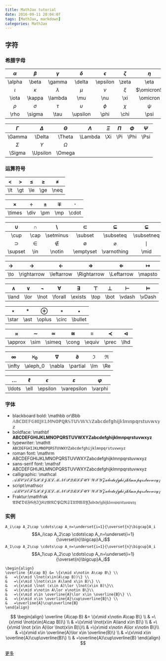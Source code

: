 ```yaml
---
title: MathJax tutorial
date: 2016-09-11 20:04:07
tags: [MathJax, markdown]
categories: MathJax
---
```

## 字符
### 希腊字母
|$\alpha$|$\beta$|$\gamma$|$\delta$|$\epsilon$|$\zeta$|$\eta$|$\theta$|
|:------:|:-----:|:------:|:------:|:--------:|:-----:|:----:|:------:|
|\alpha|\beta|\gamma|\delta|\epsilon|\zeta|\eta|\theta|
|$\iota$|$\kappa$|$\lambda$|$\mu$|$\nu$|$\xi$|$\omicron$|$\pi$|
|\iota|\kappa|\lambda|\mu|\nu|\xi|\omicron|\pi|
|$\rho$|$\sigma$|$\tau$|$\upsilon$|$\phi$|$\chi$|$\psi$|$\omega$|
|\rho|\sigma|\tau|\upsilon|\phi|\chi|\psi|\omega|

|$\Gamma$|$\Delta$|$\Theta$|$\Lambda$|$\Xi$|$\Pi$|$\Phi$|$\Psi$|
|:------:|:------:|:------:|:-------:|:---:|:---:|:----:|:----:|
|\Gamma|\Delta|\Theta|\Lambda|\Xi|\Pi|\Phi|\Psi|
|$\Sigma$|$\Upsilon$|$\Omega$|
|\Sigma|\Upsilon|\Omega|

### 运算符号

|$\lt$|$\gt$|$\le$|$\ge$|$\neq$|
|:---:|:---:|:---:|:---:|:----:|
|\lt|\gt|\le|\ge|\neq|

|$\times$|$\div$|$\pm$|$\mp$|$\cdot$|
|:---:|:---:|:---:|:---:|:---:|
|\times|\div|\pm|\mp|\cdot|

|$\cup$|$\cap$|$\setminus$|$\subset$|$\subseteq$|$\subsetneq$|
|:----:|:----:|:---------:|:-------:|:---------:|:----------:|
|\cup|\cap|\setminus|\subset|\subseteq|\subsetneq|
|$\supset$|$\in$|$\notin$|$\emptyset$|$\varnothing$|$\mid$|
|\supset|\in|\notin|\emptyset|\varnothing|\mid|

|$\to$|$\rightarrow$|$\leftarrow$|$\Rightarrow$|$\Leftarrow$|$\mapsto$|
|:---:|:---:|:---:|:---:|:---:|:---:|
|\to|\rightarrow|\leftarrow|\Rightarrow|\Leftarrow|\mapsto|

|$\land$|$\lor$|$\lnot$|$\forall$|$\exists$|$\top$|$\bot$|$\vdash$|$\vDash$|
|:---:|:---:|:---:|:---:|:---:|:---:|:---:|:---:|:---:|
|\land|\lor|\lnot|\forall|\exists|\top|\bot|\vdash|\vDash|

|$\star$|$\ast$|$\oplus$|$\circ$|$\bullet$|
|:-----:|:----:|:------:|:-----:|:-------:|
|\star|\ast|\oplus|\circ|\bullet|

|$\approx$|$\sim$|$\simeq$|$\cong$|$\equiv$|$\prec$|$\lhd$|
|:-------:|:----:|:------:|:-----:|:------:|:-----:|:----:|
|\approx|\sim|\simeq|\cong|\equiv|\prec|\lhd|

|$\infty$|$\aleph_0$|$\nabla$|$\partial$|$\Im$|$\Re$|
|:------:|:--------:|:------:|:--------:|:---:|:---:|
|\infty|\aleph_0|\nabla|\partial|\Im|\Re|

|$\ldots$|$\ell$|$\epsilon$|$\varepsilon$|$\varphi$|
|:------:|:----:|:--------:|:-----------:|:-------:|
|\ldots|\ell|\epsilon|\varepsilon|\varphi|


### 字体
* blackboard bold: \mathbb or\Bbb $\mathbb {ABCDEFGHIJKLMNOPQRSTUVWXYZabcdefghijklmnpqrstuvwxyz}$
* boldface: \mathbf $\mathbf {ABCDEFGHIJKLMNOPQRSTUVWXYZabcdefghijklmnpqrstuvwxyz}$
* typewriter: \mathtt $\mathtt {ABCDEFGHIJKLMNOPQRSTUVWXYZabcdefghijklmnpqrstuvwxyz}$
* roman font: \mathrm $\mathrm {ABCDEFGHIJKLMNOPQRSTUVWXYZabcdefghijklmnpqrstuvwxyz}$
* sans-serif font: \mathsf $\mathsf {ABCDEFGHIJKLMNOPQRSTUVWXYZabcdefghijklmnpqrstuvwxyz}$
* calligraphic: \mathcal $\mathcal {ABCDEFGHIJKLMNOPQRSTUVWXYZabcdefghijklmnpqrstuvwxyz}$
* script:\mathscr $\mathscr {ABCDEFGHIJKLMNOPQRSTUVWXYZabcdefghijklmnpqrstuvwxyz}$
* Fraktur:\mathfrak $\mathfrak {ABCDEFGHIJKLMNOPQRSTUVWXYZabcdefghijklmnpqrstuvwxyz}$

### 实例
`A_i\cap A_2\cap \cdots\cap A_n=\underset{i=1}{\overset{n}\bigcap}A_i`
$$A_i\cap A_2\cap \cdots\cap A_n=\underset{i=1}{\overset{n}\bigcap}A_i$$
`A_1\cup A_2\cup \cdots\cup A_n=\underset{i=1}{\overset{n}\bigcup}A_i`
$$A_1\cup A_2\cup \cdots\cup A_n=\underset{i=1}{\overset{n}\bigcup}A_i$$
```shell
\begin{align}
\overline {A\cap B} &= \{x\mid x\notin A\cap B\} \\
&   =\{x\mid \lnot(x\in(A\cap B))\} \\
&   =\{x\mid \lnot(x\in A\land x\in B)\} \\
&   =\{x\mid \lnot (x\in A)\lor \lnot(x\in B)\}\\
&   =\{x\mid x\notin A\lor x\notin B\}\\
&   =\{x\mid x\in \overline{A}\lor x\in \overline{B}\} \\
&   =\{x\mid x\in \overline{A}\cup\overline{B}\} \\
&   =\overline{A}\cup\overline{B}
\end{align}
```
$$ \begin{align}
\overline {A\cap B} &= \{x\mid x\notin A\cap B\} \\
&   =\{x\mid \lnot(x\in(A\cap B))\} \\
&   =\{x\mid \lnot(x\in A\land x\in B)\} \\
&   =\{x\mid \lnot (x\in A)\lor \lnot(x\in B)\}\\
&   =\{x\mid x\notin A\lor x\notin B\}\\
&   =\{x\mid x\in \overline{A}\lor x\in \overline{B}\} \\
&   =\{x\mid x\in \overline{A}\cup\overline{B}\} \\
&   =\overline{A}\cup\overline{B}
\end{align}
$$

[更多](http://meta.math.stackexchange.com/questions/5020/mathjax-basic-tutorial-and-quick-reference)
